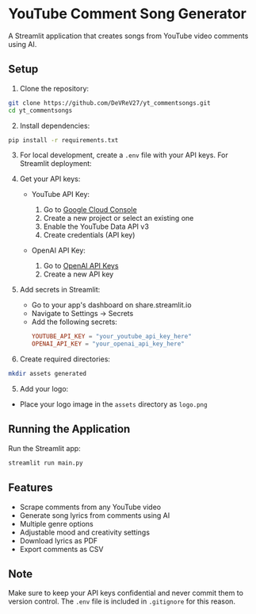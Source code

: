 # YouTube Comment Song Generator

A Streamlit application that creates songs from YouTube video comments using AI.

## Setup

1. Clone the repository:
```bash
git clone https://github.com/DeVReV27/yt_commentsongs.git
cd yt_commentsongs
```

2. Install dependencies:
```bash
pip install -r requirements.txt
```

3. For local development, create a `.env` file with your API keys. For Streamlit deployment:

1. Get your API keys:
   - YouTube API Key: 
     1. Go to [Google Cloud Console](https://console.cloud.google.com/)
     2. Create a new project or select an existing one
     3. Enable the YouTube Data API v3
     4. Create credentials (API key)

   - OpenAI API Key:
     1. Go to [OpenAI API Keys](https://platform.openai.com/api-keys)
     2. Create a new API key

2. Add secrets in Streamlit:
   - Go to your app's dashboard on share.streamlit.io
   - Navigate to Settings → Secrets
   - Add the following secrets:
     ```toml
     YOUTUBE_API_KEY = "your_youtube_api_key_here"
     OPENAI_API_KEY = "your_openai_api_key_here"
     ```

4. Create required directories:
```bash
mkdir assets generated
```

5. Add your logo:
- Place your logo image in the `assets` directory as `logo.png`

## Running the Application

Run the Streamlit app:
```bash
streamlit run main.py
```

## Features

- Scrape comments from any YouTube video
- Generate song lyrics from comments using AI
- Multiple genre options
- Adjustable mood and creativity settings
- Download lyrics as PDF
- Export comments as CSV

## Note

Make sure to keep your API keys confidential and never commit them to version control. The `.env` file is included in `.gitignore` for this reason.
